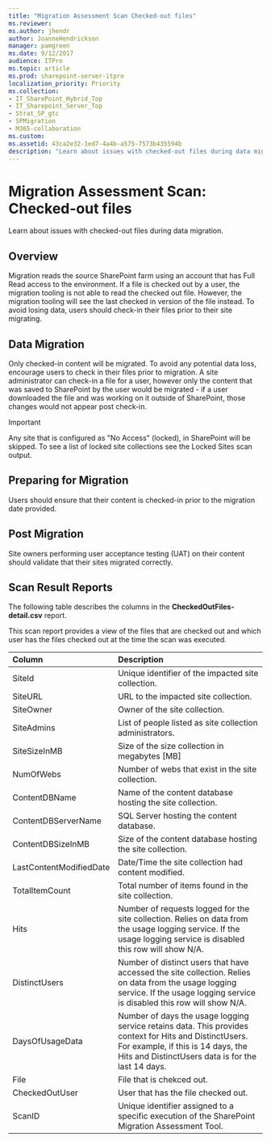 ```yaml
---
title: "Migration Assessment Scan Checked-out files"
ms.reviewer: 
ms.author: jhendr
author: JoanneHendrickson
manager: pamgreen
ms.date: 9/12/2017
audience: ITPro
ms.topic: article
ms.prod: sharepoint-server-itpro
localization_priority: Priority
ms.collection:
- IT_SharePoint_Hybrid_Top
- IT_Sharepoint_Server_Top
- Strat_SP_gtc
- SPMigration
- M365-collaboration
ms.custom:
ms.assetid: 43ca2e32-1ed7-4a4b-a575-7573b435594b
description: "Learn about issues with checked-out files during data migration."
---
```


# Migration Assessment Scan: Checked-out files

Learn about issues with checked-out files during data migration.
  
## Overview

Migration reads the source SharePoint farm using an account that has Full Read access to the environment. If a file is checked out by a user, the migration tooling is not able to read the checked out file. However, the migration tooling will see the last checked in version of the file instead. To avoid losing data, users should check-in their files prior to their site migrating.
  
## Data Migration

Only checked-in content will be migrated. To avoid any potential data loss, encourage users to check in their files prior to migration. A site administrator can check-in a file for a user, however only the content that was saved to SharePoint by the user would be migrated - if a user downloaded the file and was working on it outside of SharePoint, those changes would not appear post check-in.
  
> [!IMPORTANT]
> Any site that is configured as "No Access" (locked), in SharePoint will be skipped. To see a list of locked site collections see the Locked Sites scan output. 
  
## Preparing for Migration

Users should ensure that their content is checked-in prior to the migration date provided.
  
## Post Migration

Site owners performing user acceptance testing (UAT) on their content should validate that their sites migrated correctly.
  
## Scan Result Reports

The following table describes the columns in the **CheckedOutFiles-detail.csv** report. 
  
This scan report provides a view of the files that are checked out and which user has the files checked out at the time the scan was executed.
  
|**Column**|**Description**|
|:-----|:-----|
|SiteId  <br/> |Unique identifier of the impacted site collection.  <br/> |
|SiteURL  <br/> |URL to the impacted site collection.  <br/> |
|SiteOwner  <br/> |Owner of the site collection.  <br/> |
|SiteAdmins  <br/> |List of people listed as site collection administrators.  <br/> |
|SiteSizeInMB  <br/> |Size of the size collection in megabytes [MB]  <br/> |
|NumOfWebs  <br/> |Number of webs that exist in the site collection.  <br/> |
|ContentDBName  <br/> |Name of the content database hosting the site collection.  <br/> |
|ContentDBServerName  <br/> |SQL Server hosting the content database.  <br/> |
|ContentDBSizeInMB  <br/> |Size of the content database hosting the site collection.  <br/> |
|LastContentModifiedDate  <br/> |Date/Time the site collection had content modified.  <br/> |
|TotalItemCount  <br/> |Total number of items found in the site collection.  <br/> |
|Hits  <br/> |Number of requests logged for the site collection. Relies on data from the usage logging service. If the usage logging service is disabled this row will show N/A.  <br/> |
|DistinctUsers  <br/> |Number of distinct users that have accessed the site collection. Relies on data from the usage logging service. If the usage logging service is disabled this row will show N/A.  <br/> |
|DaysOfUsageData  <br/> |Number of days the usage logging service retains data. This provides context for Hits and DistinctUsers. For example, if this is 14 days, the Hits and DistinctUsers data is for the last 14 days.  <br/> |
|File  <br/> |File that is chekced out.  <br/> |
|CheckedOutUser  <br/> |User that has the file checked out.  <br/> |
|ScanID  <br/> |Unique identifier assigned to a specific execution of the SharePoint Migration Assessment Tool.  <br/> |
   

